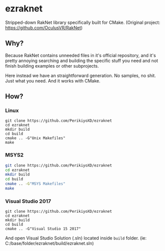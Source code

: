 # ezraknet
Stripped-down RakNet library specifically built for CMake.
(Original project: https://github.com/OculusVR/RakNet)

## Why?
Because RakNet contains unneeded files in it's official repository, and it's pretty annoying searching and building the specific stuff you need and not finish building examples or other subprojects. 

Here instead we have an straightforward generation. No samples, no shit. Just what you need.
And it works with CMake.

## How?
### Linux 
```
git clone https://github.com/PerikiyoXD/ezraknet
cd ezraknet
mkdir build
cd build
cmake .. -G"Unix Makefiles"
make
```

### MSYS2
```sh
git clone https://github.com/PerikiyoXD/ezraknet
cd ezraknet
mkdir build
cd build
cmake .. -G"MSYS Makefiles"
make
```
### Visual Studio 2017
```
git clone https://github.com/PerikiyoXD/ezraknet
cd ezraknet
mkdir build
cd build
cmake .. -G"Visual Studio 15 2017"
```
And open Visual Studio Solution (.sln) located inside ``build`` folder. (ie: C:/base/folder/ezraknet/build/ezraknet.sln)
